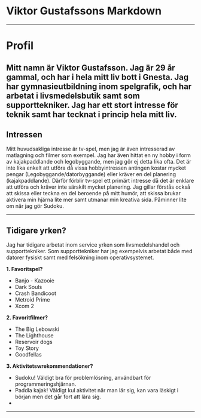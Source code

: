 # Viktor Gustafssons Markdown

---

# Profil

__Mitt namn är Viktor Gustafsson. Jag är 29 år gammal, och har i hela mitt liv bott i Gnesta.__
Jag har gymnasieutbildning inom spelgrafik, och har arbetat i livsmedelsbutik samt som supporttekniker.
Jag har ett stort intresse för teknik samt har tecknat i princip hela mitt liv.
---

## Intressen

Mitt huvudsakliga intresse är tv-spel, men jag är även intresserad av matlagning och filmer som exempel.
Jag har även hittat en ny hobby i form av kajakpaddlande och legobyggande, men jag gör ej detta lika ofta.
Det är inte lika enkelt att utföra då vissa hobbyintressen antingen kostar mycket pengar (Legobyggande/datorbyggande)
eller kräver en del planering (kajakpaddlande).
Därför förblir tv-spel ett primärt intresse då det är enklare att utföra och kräver inte särskilt mycket planering.
Jag gillar förstås också att skissa eller teckna en del beroende på mitt humör, att skissa brukar aktivera min hjärna
lite mer samt utmanar min kreativa sida. Påminner lite om när jag gör Sudoku.

---

## Tidigare yrken? ##

Jag har tidigare arbetat inom service yrken som livsmedelshandel och supporttekniker.
Som supporttekniker har jag exempelvis arbetat både med datorer fysiskt samt med felsökning inom operativsystemet. 

**1. Favoritspel?**

- Banjo - Kazooie
- Dark Souls
- Crash Bandicoot
- Metroid Prime
- Xcom 2

**2. Favoritfilmer?**

- The Big Lebowski
- The Lighthouse
- Reservoir dogs
- Toy Story
- Goodfellas

**3. Aktivitetswrekommendationer?**

- Sudoku! Väldigt bra för problemlösning, användbart för programmeringshjärnan.
- Paddla kajak! Väldigt kul aktivitet när man lär sig, kan vara läskigt i början men det går fort att lära sig.
- 
---
